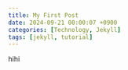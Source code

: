 ```yaml
---
title: My First Post
date: 2024-09-21 00:00:07 +0900
categories: [Technology, Jekyll]
tags: [jekyll, tutorial]
---
```


hihi
